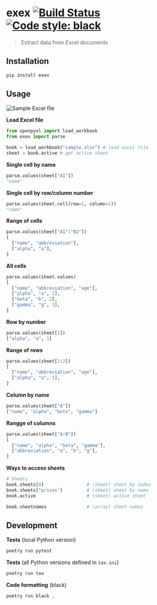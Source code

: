 # exex [![Build Status](https://travis-ci.org/vikpe/exex.svg?branch=master)](https://travis-ci.org/vikpe/exex) [![Code style: black](https://img.shields.io/badge/code%20style-black-000000.svg)](https://github.com/psf/black)
> Extract data from Excel documents

## Installation
```sh
pip install exex
```

## Usage

![Sample Excel file](https://raw.githubusercontent.com/vikpe/exex/master/docs/sample_xlsx.png "Sample Excel file")

**Load Excel file**
```python
from openpyxl import load_workbook
from exex import parse

book = load_workbook("sample.xlsx") # load excel file
sheet = book.active # get active sheet
```

**Single cell by name**
```python
parse.values(sheet["A1"])
"name"
```

**Single cell by row/column number**
```python
parse.values(sheet.cell(row=1, column=1)) 
"name"
```
   
**Range of cells**
```python
parse.values(sheet["A1":"B2"])
[
  ["name", "abbreviation"],
  ["alpha", "a"],
]
```

**All cells**
```python              
parse.values(sheet.values)
[
  ["name", "abbreviation", "age"],
  ["alpha", "a", 1],
  ["beta", "b", 2],
  ["gamma", "g", 3],
]
```

**Row by number**
```python                  
parse.values(sheet[1])
["alpha", "a", 1]
```

**Range of rows**
```python           
parse.values(sheet[1:2])
[
  ["name", "abbreviation", "age"],
  ["alpha", "a", 1],
]
```

**Column by name**
```python            
parse.values(sheet["A"])
["name", "alpha", "beta", "gamma"]
```

**Rangge of columns**
```python
parse.values(sheet["A:B"])
[
  ["name", "alpha", "beta", "gamma"],
  ["abbreviation", "a", "b", "g"],
]
```

**Ways to access sheets**
```python
# Sheets
book.sheets[0]                # (sheet) sheet by index
book.sheets["prices"]         # (sheet) sheet by name
book.active                   # (sheet) active sheet

book.sheetnames               # (array) sheet names
```

## Development

**Tests** (local Python version)
```sh
poetry run pytest
```

**Tests** (all Python versions defined in `tox.ini`)
```sh
poetry run tox
```

**Code formatting** (black)
```sh
poetry run black .
```
